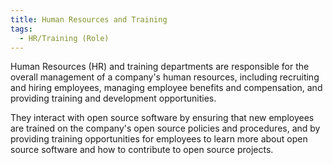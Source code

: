 ```yaml
---
title: Human Resources and Training
tags:
  - HR/Training (Role)
---
```


Human Resources (HR) and training departments are responsible for the overall management of a company's human resources, including recruiting and hiring employees, managing employee benefits and compensation, and providing training and development opportunities.

They interact with open source software by ensuring that new employees are trained on the company's open source policies and procedures, and by providing training opportunities for employees to learn more about open source software and how to contribute to open source projects.
